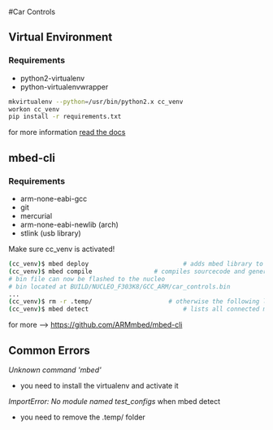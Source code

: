 #Car Controls
## Virtual Environment
### Requirements
* python2-virtualenv
* python-virtualenvwrapper

```sh
mkvirtualenv --python=/usr/bin/python2.x cc_venv
workon cc_venv
pip install -r requirements.txt
```
for more information [read the docs](https://virtualenvwrapper.readthedocs.io/en/latest/)

## mbed-cli
### Requirements
* arm-none-eabi-gcc
* git
* mercurial
* arm-none-eabi-newlib (arch)
* stlink (usb library)

Make sure cc_venv is activated!
```sh
(cc_venv)$ mbed deploy              			# adds mbed library to project + installs mbed 2.0 SDK tools (time for a coffee!)
(cc_venv)$ mbed compile 				# compiles sourcecode and generates elf & bin files
# bin file can now be flashed to the nucleo
# bin located at BUILD/NUCLEO_F303K8/GCC_ARM/car_controls.bin
...
(cc_venv)$ rm -r .temp/            			# otherwise the following line is NOT POSSIBLE
(cc_venv)$ mbed detect              			# lists all connected mbed devices
```
for more --> https://github.com/ARMmbed/mbed-cli


## Common Errors
*Unknown command 'mbed'*
* you need to install the virtualenv and activate it

*ImportError: No module named test_configs* when mbed detect
* you need to remove the .temp/ folder
